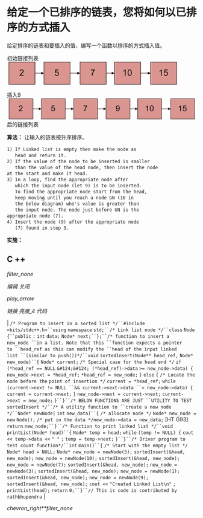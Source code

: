# 给定一个已排序的链表，您将如何以已排序的方式插入

给定排序的链表和要插入的值，编写一个函数以排序的方式插入值。

初始链接列表
![SortedLinked List](img/177b10005e6b234f6f3bf2456c71f8cd.png "SortedLinked List")

插入9
![UpdatedSortedLinked List](img/c431502d296d8d30fff5dfb1be090fc2.png "UpdatedSortedLinked List")后的链接列表

**算法：**
让输入的链表按升序排序。

```
1) If Linked list is empty then make the node as
   head and return it.
2) If the value of the node to be inserted is smaller 
   than the value of the head node, then insert the node 
at the start and make it head.
3) In a loop, find the appropriate node after 
   which the input node (let 9) is to be inserted. 
   To find the appropriate node start from the head, 
   keep moving until you reach a node GN (10 in
   the below diagram) who's value is greater than 
   the input node. The node just before GN is the
appropriate node (7).
4) Insert the node (9) after the appropriate node
   (7) found in step 3.

```

**实施：**

## C ++

*filter_none*

*编辑*
*关闭*

*play_arrow*

*链接*
*亮度_4*
*代码*

| `/* Program to insert in a sorted list */``#include <bits/stdc++.h>``using` `namespace` `std;``/* Link list node */``class` `Node {``public` `:` `int` `data;` `Node* next;``};``/* function to insert a new_node ``in a list. Note that this ``function expects a pointer to ``head_ref as this can modify the ``head of the input linked list ``(similar to push())*/``void` `sortedInsert(Node** head_ref,` `Node* new_node)``{` `Node* current;` `/* Special case for the head end */` `if` `(*head_ref == NULL` `&#124;&#124; (*head_ref)->data` `>= new_node->data) {` `new_node->next = *head_ref;` `*head_ref = new_node;` `}` `else` `{` `/* Locate the node before the` `point of insertion */` `current = *head_ref;` `while` `(current->next != NULL ``&& current->next->data ``< new_node->data) {` `current = current->next;` `}` `new_node->next = current->next;` `current->next = new_node;` `}``}``/* BELOW FUNCTIONS ARE JUST ``UTILITY TO TEST sortedInsert */``/* A utility function to ``create a new node */``Node* newNode(` `int` `new_data)``{` `/* allocate node */` `Node* new_node =` `new` `Node();` `/* put in the data */`​​  `new_node->data = new_data;` [HT G93] `return` `new_node;``}``/* Function to print linked list */``void` `printList(Node* head)``{` `Node* temp = head;` `while` `(temp != NULL) {` `cout << temp->data <<` `" "` `;` `temp = temp->next;` `}``}``/* Driver program to test count function*/``int` `main()``{` `/* Start with the empty list */` `Node* head = NULL;` `Node* new_node = newNode(5);` `sortedInsert(&head, new_node);` `new_node = newNode(10);` `sortedInsert(&head, new_node);` `new_node = newNode(7);` `sortedInsert(&head, new_node);` `new_node = newNode(3);` `sortedInsert(&head, new_node);` `new_node = newNode(1);` `sortedInsert(&head, new_node);` `new_node = newNode(9);` `sortedInsert(&head, new_node);` `cout <<` `"Created Linked List\n"` `;` `printList(head);` `return` `0;``}``// This is code is contributed by rathbhupendra` |

*chevron_right**filter_none*